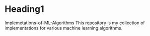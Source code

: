 # Heading1
Implemetations-of-ML-Algorithms
This repository is my collection of implementations for various machine learning algorithms.

